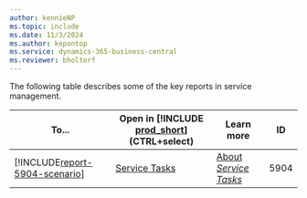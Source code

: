 ```yaml
---
author: kennieNP
ms.topic: include
ms.date: 11/3/2024
ms.author: kepontop
ms.service: dynamics-365-business-central
ms.reviewer: bholtorf
---
```


The following table describes some of the key reports in service management.

| To...  | Open in [!INCLUDE [prod_short](prod_short.md)] (CTRL+select) | Learn more | ID | 
| ------ | ------------------------------------------------------------ | ---------- | -- |
| [!INCLUDE[report-5904-scenario](../includes/report-5904-scenario-include.md)] | [Service Tasks](https://businesscentral.dynamics.com?report=5904) | [About *Service Tasks*](../reports/report-5904.md) | 5904 |


<!-- 

Report_5904



| [!INCLUDE[report-666-scenario](../includes/report-666-scenario-include.md)] | [xxx](https://businesscentral.dynamics.com?report=666) | [About *xxx*](../reports/report-666.md) | 666 |
| [!INCLUDE[report-666-scenario](../includes/report-666-scenario-include.md)] | [xxx](https://businesscentral.dynamics.com?report=666) | [About *xxx*](../reports/report-666.md) | 666 |
| [!INCLUDE[report-666-scenario](../includes/report-666-scenario-include.md)] | [xxx](https://businesscentral.dynamics.com?report=666) | [About *xxx*](../reports/report-666.md) | 666 |
| [!INCLUDE[report-666-scenario](../includes/report-666-scenario-include.md)] | [xxx](https://businesscentral.dynamics.com?report=666) | [About *xxx*](../reports/report-666.md) | 666 |
| [!INCLUDE[report-666-scenario](../includes/report-666-scenario-include.md)] | [xxx](https://businesscentral.dynamics.com?report=666) | [About *xxx*](../reports/report-666.md) | 666 |
| [!INCLUDE[report-666-scenario](../includes/report-666-scenario-include.md)] | [xxx](https://businesscentral.dynamics.com?report=666) | [About *xxx*](../reports/report-666.md) | 666 |
| [!INCLUDE[report-666-scenario](../includes/report-666-scenario-include.md)] | [xxx](https://businesscentral.dynamics.com?report=666) | [About *xxx*](../reports/report-666.md) | 666 |
| [!INCLUDE[report-666-scenario](../includes/report-666-scenario-include.md)] | [xxx](https://businesscentral.dynamics.com?report=666) | [About *xxx*](../reports/report-666.md) | 666 |
| [!INCLUDE[report-666-scenario](../includes/report-666-scenario-include.md)] | [xxx](https://businesscentral.dynamics.com?report=666) | [About *xxx*](../reports/report-666.md) | 666 |
| [!INCLUDE[report-666-scenario](../includes/report-666-scenario-include.md)] | [xxx](https://businesscentral.dynamics.com?report=666) | [About *xxx*](../reports/report-666.md) | 666 |
 
-->
